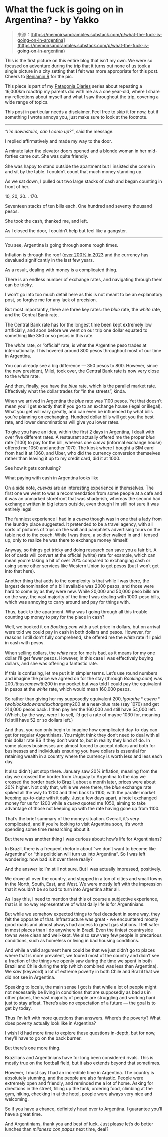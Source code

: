 <!--yml
category: 未分类
date: 2024-05-27 15:03:47
-->

# What the fuck is going on in Argentina? - by Yakko

> 来源：[https://memoirsandrambles.substack.com/p/what-the-fuck-is-going-on-in-argentina](https://memoirsandrambles.substack.com/p/what-the-fuck-is-going-on-in-argentina)

This is the first picture on this entire blog that isn’t my own. We were so focused on adventure during the trip that it turns out none of us took a single picture in a city setting that I felt was more appropriate for this post. Cheers to [Benjamin R](https://unsplash.com/@dapperprofessional?utm_content=creditCopyText&utm_medium=referral&utm_source=unsplash) for the pic.

This piece is part of my [Patagonia Diaries](https://memoirsandrambles.substack.com/p/patagonia-diaries) series about repeating a 16,000km roadtrip my parents did with me as a one year-old, where I share my reflections about myself and what I saw throughout the trip, covering a wide range of topics.

This post in particular needs a disclaimer. Feel free to skip it for now, but if something I wrote annoys you, just make sure to look at the footnote.

* * *

*“I’m downstairs, can I come up?”*, said the message.

I replied affirmatively and made my way to the door.

A minute later the elevator doors opened and a blonde woman in her mid-forties came out. She was quite friendly.

She was happy to stand outside the apartment but I insisted she come in and sit by the table. I couldn’t count that much money standing up.

As we sat down, I pulled out two large stacks of cash and began counting in front of her.

10, 20, 30… 170.

Seventeen stacks of ten bills each. One hundred and seventy thousand pesos.

She took the cash, thanked me, and left.

As I closed the door, I couldn’t help but feel like a gangster.

* * *

You see, Argentina is going through some rough times.

Inflation is through the roof ([over 200% in 2023](https://www.reuters.com/markets/argentina-annual-inflation-tops-211-highest-since-early-90s-2024-01-11/#:~:text=BUENOS%20AIRES%2C%20Jan%2011%20(Reuters,the%20first%20time%20in%20decades.)) and the currency has devalued significantly in the last few years.

As a result, dealing with money is a complicated thing.

There is an endless number of exchange rates, and navigating through them can be tricky.

I won’t go into too much detail here as this is not meant to be an explanatory post, so forgive me for any lack of precision.

But most importantly, there are three key rates: the *blue* rate, the *white* rate, and the Central Bank rate.

The Central Bank rate has for the longest time been kept extremely low artificially, and soon before we went on our trip one dollar equated to something like 350 or so pesos in this rate.

The *white* rate, or “official” rate, is what the Argentine peso trades at internationally. This hovered around 800 pesos throughout most of our time in Argentina.

You can already see a big difference — 350 pesos to 800\. However, since the new president, Milei, took over, the Central Bank rate is now very close to the *white* rate.

And then, finally, you have the *blue* rate, which is the parallel market rate. Effectively what the dollar trades for “in the streets”, kinda.

When we arrived in Argentina the *blue* rate was 1100 pesos. Yet that doesn’t mean you’ll get exactly that if you go to an exchange house (legal or illegal). What you get will vary greatly, and can even be influenced by what bills you’re planning on exchanging. Hundred dollar bills will get you the best rate, and lower denominations will give you lower rates.

To give you have an idea, within the first 2 days in Argentina, I dealt with over five different rates. A restaurant actually offered me the proper *blue* rate (1100) to pay for the bill, whereas one *cueva* (informal exchange house) offered me 1050 and another 1070\. The kiosk where I bought a SIM card from had it at 1060, and Uber, who did the currency conversion themselves rather than leaving it up to my credit card, did it at 1000.

See how it gets confusing?

What paying with cash in Argentina looks like

On a side note, *cuevas* are an interesting experience in themselves. The first one we went to was a recommendation from some people at a cafe and it was an unmarked storefront that was shady-ish, whereas the second had exchange written in big letters outside, even though I’m still not sure it was entirely legal.

The funniest experience I had in a *cueva* though was in one that a lady from the laundry place suggested. It pretended to be a travel agency, with all sorts of pictures of trips on the wall and pamphlets advertising tours on the table next to the couch. While I was there, a soldier walked in and I tensed up, only to realize he was there to exchange money himself.

Anyway, so things get tricky and doing research can save you a fair bit. A lot of cards will convert at the official (white) rate for example, which can mean you’re taking a hit of over 20% compared to exchanging cash or using some other services like Western Union to get pesos (but I won’t get into that here).

Another thing that adds to the complexity is that while I was there, the largest denomination of a bill available was 2000 pesos, and those were hard to come by as they were new. While 20,000 and 50,000 peso bills are on the way, the vast majority of the time I was dealing with 1000-peso bills, which was annoying to carry around and pay for things with.

Thus, back to the apartment. Why was I going through all this trouble counting up money to pay for the place in cash?

Well, we booked it on *Booking.com* with a set price in dollars, but on arrival were told we could pay in cash in both dollars and pesos. However, for reasons I still don’t fully comprehend, she offered me the *white* rate if I paid in cash with pesos.

When selling dollars, the *white* rate for me is bad, as it means for my one dollar I’ll get fewer pesos. However, in this case I was effectively buying dollars, and she was offering a fantastic rate.

If this is confusing, let me put it in simpler terms. Let’s use round numbers and imagine the price we agreed on for the stay (through *Booking.com*) was 200$. I thus came with 200$ in my pocket but was told I could pay the equivalent in pesos at the *white* rate, which would mean 160,000 pesos.

So rather than giving her my supposedly equivalent 200$, I go to the *cueva* two blocks down and exchange my 200$ at a near-blue rate (say 1070) and get 214,000 pesos back. I then pay her the 160,000 and still have 54,000 left. (Which, by the way, were I to sell, I’d get a rate of maybe 1030 for, meaning I’d still have 52 or so dollars left.)

And thus, you can only begin to imagine how complicated day-to-day can get for regular Argentinians. You might think they don’t need to deal with all this dollar rate BS if they don’t want to, but in reality they kind of do. In some places businesses are almost forced to accept dollars and both for businesses and individuals ensuring you have dollars is essential for retaining wealth in a country where the currency is worth less and less each day.

It also didn’t just stop there. January saw 20% inflation, meaning from the day we crossed the border from Uruguay to Argentina to the day we crossed the border back to Brazil, about a month later, prices were about 20% higher. Not only that, while we were there, the *blue* exchange rate spiked all the way to 1200 and then back to 1100, with the parallel market keeping up-to-date with it daily. Just a few days apart, a hotel exchanged money for us for 1200 while a *cueva* quoted me 1050, aiming to take advantage of those not keeping up with the rate having gone up from 1100.

That’s the brief summary of the money situation. Overall, it’s very complicated, and if you’re looking to visit Argentina soon, it’s worth spending some time researching about it.

But there was another thing I was curious about: how’s life for Argentinians?

In Brazil, there is a frequent rhetoric about “we don’t want to become like Argentina” or “this politician will turn us into Argentina”. So I was left wondering: how bad is it over there really?

And the answer is: I’m still not sure. But I was actually impressed, positively.

We drove all over the country, and stopped in a ton of cities and small towns in the North, South, East, and West. We were mostly left with the impression that it wouldn’t be so bad to turn into Argentina after all.

As I say this, I need to mention that this of course a subjective experience, that is in no way representative of what daily life is for Argentinians.

But while we somehow expected things to feel decadent in some way, they felt the opposite of that. Infrastructure was great - we encountered mostly good roads and almost always had access to great gas stations. I felt safer in most places than I do anywhere in Brazil. Even the tiniest countryside towns were clean and well-kept. We also saw very few people in precarious conditions, such as homeless or living in bad housing conditions.

And while a valid argument here could be that we just didn’t go to places where that is more prevalent, we toured most of the country and didn’t see a fraction of the things we openly saw during the time we spent in both Brazil and Chile during the trip (which combined was less than Argentina). We *saw* (keyword) a lot of extreme poverty in both Chile and Brazil that we did not see in Argentina.

Speaking to locals, the main sense I got is that while a lot of people might not necessarily be living in conditions that are supposedly as bad as in other places, the vast majority of people are struggling and working hard just to stay afloat. There’s also no expectation of a future — the goal is to get by today.

Thus I’m left with more questions than answers. Where’s the poverty? What does poverty actually look like in Argentina?

I wish I’d had more time to explore these questions in-depth, but for now, they’ll have to go on the back burner.

But there’s one more thing.

Brazilians and Argentinians have for long been considered rivals. This is mostly true on the football field, but it also extends beyond that sometimes.

However, I must say I had an incredible time in Argentina. The country is absolutely stunning, and the people are also fantastic. People were extremely open and friendly, and reminded me a lot of home. Asking for directions in the street, filling up the tank, ordering food, climbing at the gym, hiking, checking in at the hotel, people were always very nice and welcoming.

So if you have a chance, definitely head over to Argentina. I guarantee you’ll have a great time.

And Argentinians, thank you and best of luck. Just please let’s do better lunches than *milanesa con papas* next time, deal?